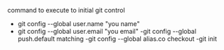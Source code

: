 command to execute to initial git control
- git config --global user.name "you name"
- git config --global user.email "you email"
-git config --global push.default matching
-git config --global alias.co checkout
-git init